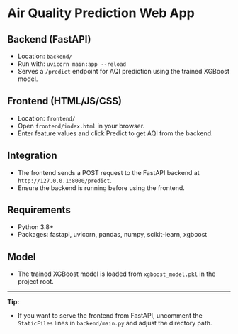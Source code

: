 # Air Quality Prediction Web App

## Backend (FastAPI)
- Location: `backend/`
- Run with: `uvicorn main:app --reload`
- Serves a `/predict` endpoint for AQI prediction using the trained XGBoost model.

## Frontend (HTML/JS/CSS)
- Location: `frontend/`
- Open `frontend/index.html` in your browser.
- Enter feature values and click Predict to get AQI from the backend.

## Integration
- The frontend sends a POST request to the FastAPI backend at `http://127.0.0.1:8000/predict`.
- Ensure the backend is running before using the frontend.

## Requirements
- Python 3.8+
- Packages: fastapi, uvicorn, pandas, numpy, scikit-learn, xgboost

## Model
- The trained XGBoost model is loaded from `xgboost_model.pkl` in the project root.

---

**Tip:**
- If you want to serve the frontend from FastAPI, uncomment the `StaticFiles` lines in `backend/main.py` and adjust the directory path.
